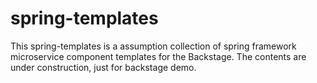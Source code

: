# spring-templates

This spring-templates is a assumption collection of spring framework microservice component templates for the Backstage. 
The contents are under construction, just for backstage demo.

